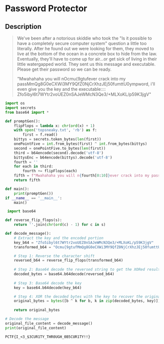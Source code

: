 # Password Protector

## Description
> We've been after a notorious skiddie who took the "Is it possible to have a completely secure computer system" question a little too literally. After he found out we were looking for them, they moved to live at the bottom of the ocean in a concrete box to hide from the law. Eventually, they'll have to come up for air...or get sick of living in their little watergapped world. They sent us this message and executable. Please get their password so we can be ready.
> 
> "Mwahahaha you will nOcmu{9gtufever crack into my passMmQg8G0eCXWi3MY9QfZ0NjCrXhzJEj50fumttU0ympword, i'll even give you the key and the executable:::: Zfo5ibyl6t7WYtr2voUEZ0nSAJeWMcN3Qe3/+MLXoKL/p59K3jgV"

```py
import os
import secrets
from base64 import *

def promptGen():
    flipFlops = lambda x: chr(ord(x) + 1)
    with open('topsneaky.txt', 'rb') as f:
        first = f.read()
    bittys = secrets.token_bytes(len(first))
    onePointFive = int.from_bytes(first) ^ int.from_bytes(bittys)
    second = onePointFive.to_bytes(len(first))
    third = b64encode(second).decode('utf-8')
    bittysEnc = b64encode(bittys).decode('utf-8')
    fourth = ''
    for each in third:
        fourth += flipFlops(each)
    fifth = f"Mwahahaha you will n{fourth[0:10]}ever crack into my pass{fourth[10:]}word, i'll even give you the key and the executable:::: {bittysEnc}"
    return fifth

def main():
    print(promptGen())
if __name__ == '__main__':
    main()
```
```py
 import base64

def reverse_flip_flops(s):
    return ''.join(chr(ord(c) - 1) for c in s)

def decode_message():
    # Extract the key and the encoded portion
    key_b64 = "Zfo5ibyl6t7WYtr2voUEZ0nSAJeWMcN3Qe3/+MLXoKL/p59K3jgV"
    transformed_b64 = "Ocmu{9gtufMmQg8G0eCXWi3MY9QfZ0NjCrXhzJEj50fumttU0ymp"

    # Step 1: Reverse the character shift
    reversed_b64 = reverse_flip_flops(transformed_b64)
    
    # Step 2: Base64 decode the reversed string to get the XORed result
    decoded_bytes = base64.b64decode(reversed_b64)
    
    # Step 3: Base64 decode the key
    key = base64.b64decode(key_b64)

    # Step 4: XOR the decoded bytes with the key to recover the original file content
    original_bytes = bytes([b ^ k for b, k in zip(decoded_bytes, key)])
    
    return original_bytes

# Decode the message
original_file_content = decode_message()
print(original_file_content)
```
```
PCTF{I_<3_$3CUR1TY_THR0UGH_0B5CUR1TY!!}
```
